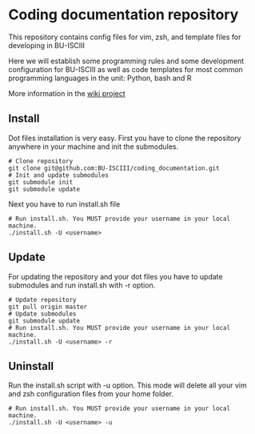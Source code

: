 # Coding documentation repository
This repository contains config files for vim, zsh, and template files for developing in BU-ISCIII

Here we will establish some programming rules and some development configuration for BU-ISCIII as well as code templates for most common programming languages in the unit: Python, bash and R

More information in the [wiki project](https://github.com/BU-ISCIII/dev_config_Files/wiki)

## Install
Dot files installation is very easy. First you have to clone the repository anywhere in your machine and init the submodules.

```
# Clone repository
git clone git@github.com:BU-ISCIII/coding_documentation.git
# Init and update submodules
git submodule init
git submodule update
```
Next you have to run install.sh file

```
# Run install.sh. You MUST provide your username in your local machine.
./install.sh -U <username>
```

## Update

For updating the repository and your dot files you have to update submodules and run install.sh with -r option.

```
# Update repository
git pull origin master
# Update submodules
git submodule update
# Run install.sh. You MUST provide your username in your local machine.
./install.sh -U <username> -r
```

## Uninstall
Run the install.sh script with -u option. This mode will delete all your vim and zsh configuration files from your home folder.

```
# Run install.sh. You MUST provide your username in your local machine.
./install.sh -U <username> -u
```
